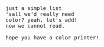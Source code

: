 <pre>
just a simple list
'sall we'd really need
color? yeah, let's add!
now we cannot read.

hope you have a color printer!
</pre>
